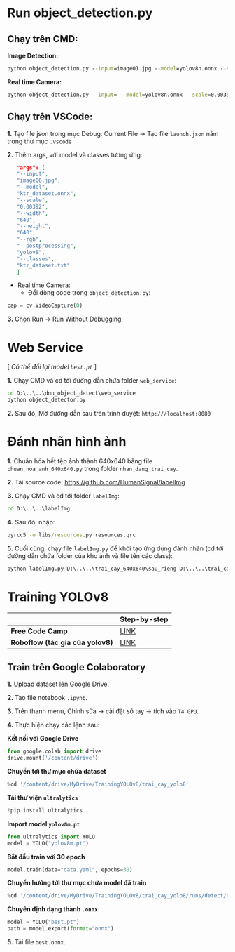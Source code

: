 <h1>Run object_detection.py</h1>

<h2>Chạy trên CMD:</h2>

**Image Detection:**

```cmd
python object_detection.py --input=image01.jpg --model=yolov8n.onnx --scale=0.00392 --width=640 --height=640 --rgb --postprocessing=yolov8 --classes=object_detection_classes_yolo.txt
```

**Real time Camera:**

```cmd
python object_detection.py --input= --model=yolov8n.onnx --scale=0.00392 --width=640 --height=640 --rgb --postprocessing=yolov8 --classes=object_detection_classes_yolo.txt
```

<h2>Chạy trên VSCode:</h2>

**1.** Tạo file json trong mục Debug: Current File -> Tạo file `launch.json` nằm trong thư mục `.vscode`

**2.** Thêm args, với model và classes tương ứng:

```json
   "args": [
   "--input",
   "image06.jpg",
   "--model",
   "ktr_dataset.onnx",
   "--scale",
   "0.00392",
   "--width",
   "640",
   "--height",
   "640",
   "--rgb",
   "--postprocessing",
   "yolov8",
   "--classes",
   "ktr_dataset.txt"
   ]
```

- Real time Camera:
  - Đổi dòng code trong `object_detection.py`:

```py
cap = cv.VideoCapture(0)
```

**3.** Chọn Run -> Run Without Debugging

<h1>Web Service</h1>

[ <i>Có thể đổi lại model `best.pt`</i> ]

**1.** Chạy CMD và cd tới đường dẫn chứa folder `web_service`:

```cmd
cd D:\..\..\dnn_object_detect\web_service
python object_detector.py
```

**2.** Sau đó, Mở đường dẫn sau trên trình duyệt: `http:///localhost:8080`

<h1>Đánh nhãn hình ảnh</h1>

**1.** Chuẩn hóa hết tệp ảnh thành 640x640 bằng file `chuan_hoa_anh_640x640.py` trong folder `nhan_dang_trai_cay`.

**2.** Tải source code: https://github.com/HumanSignal/labelImg

**3.** Chạy CMD và cd tới folder `labelImg`:

```cmd
cd D:\..\..\labelImg
```

**4.** Sau đó, nhập:

```cmd
pyrcc5 -o libs/resources.py resources.qrc
```

**5.** Cuối cùng, chạy file `labelImg.py` để khởi tạo ứng dụng đánh nhãn (cd tới đường dẫn chứa folder của kho ảnh và file tên các class):

```cmd
python labelImg.py D:\..\..\trai_cay_640x640\sau_rieng D:\..\..\trai_cay.txt
```

<h1>Training YOLOv8</h1>

|                                   | Step-by-step                                                                                                                                                           |
| :-------------------------------- | :--------------------------------------------------------------------------------------------------------------------------------------------------------------------- |
| **Free Code Camp**                | [LINK](https://www.freecodecamp.org/news/how-to-detect-objects-in-images-using-yolov8/)                                                                                |
| **Roboflow (tác giả của yolov8)** | [LINK](https://colab.research.google.com/github/roboflow-ai/notebooks/blob/main/notebooks/train-yolov8-object-detection-on-custom-dataset.ipynb#scrollTo=FyRdDYkqAKN4) |

<h2>Train trên Google Colaboratory</h2>

**1.** Upload dataset lên Google Drive.

**2.** Tạo file notebook `.ipynb`.

**3.** Trên thanh menu, Chỉnh sửa -> cài đặt sổ tay -> tích vào `T4 GPU`.

**4.** Thực hiện chạy các lệnh sau:

**Kết nối với Google Drive**

```py
from google.colab import drive
drive.mount('/content/drive')
```

**Chuyển tới thư mục chứa dataset**

```py
%cd '/content/drive/MyDrive/TrainingYOLOv8/trai_cay_yolo8'
```

**Tải thư viện `ultralytics`**

```py
!pip install ultralytics
```

**Import model `yolov8m.pt`**

```py
from ultralytics import YOLO
model = YOLO("yolov8m.pt")
```

**Bắt đầu train với 30 epoch**

```py
model.train(data="data.yaml", epochs=30)
```

**Chuyển hướng tới thư mục chứa model đã train**

```py
%cd '/content/drive/MyDrive/TrainingYOLOv8/trai_cay_yolo8/runs/detect/train2/weights'
```

**Chuyển định dạng thành `.onnx`**

```py
model = YOLO("best.pt")
path = model.export(format="onnx")
```

**5.** Tải file `best.onnx`.
